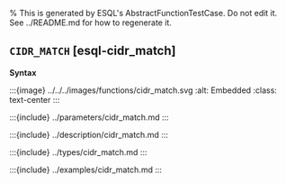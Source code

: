 % This is generated by ESQL's AbstractFunctionTestCase. Do not edit it. See ../README.md for how to regenerate it.

## `CIDR_MATCH` [esql-cidr_match]

**Syntax**

:::{image} ../../../images/functions/cidr_match.svg
:alt: Embedded
:class: text-center
:::


:::{include} ../parameters/cidr_match.md
:::

:::{include} ../description/cidr_match.md
:::

:::{include} ../types/cidr_match.md
:::

:::{include} ../examples/cidr_match.md
:::
